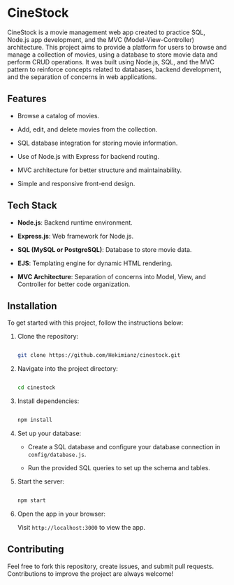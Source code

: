 # CineStock



CineStock is a movie management web app created to practice SQL, Node.js app development, and the MVC (Model-View-Controller) architecture. This project aims to provide a platform for users to browse and manage a collection of movies, using a database to store movie data and perform CRUD operations. It was built using Node.js, SQL, and the MVC pattern to reinforce concepts related to databases, backend development, and the separation of concerns in web applications.



## Features



- Browse a catalog of movies.

- Add, edit, and delete movies from the collection.

- SQL database integration for storing movie information.

- Use of Node.js with Express for backend routing.

- MVC architecture for better structure and maintainability.

- Simple and responsive front-end design.



## Tech Stack



- **Node.js**: Backend runtime environment.

- **Express.js**: Web framework for Node.js.

- **SQL (MySQL or PostgreSQL)**: Database to store movie data.

- **EJS**: Templating engine for dynamic HTML rendering.

- **MVC Architecture**: Separation of concerns into Model, View, and Controller for better code organization.



## Installation



To get started with this project, follow the instructions below:



1. Clone the repository:

   ```bash

   git clone https://github.com/Hekimianz/cinestock.git

   ```



2. Navigate into the project directory:

   ```bash

   cd cinestock

   ```



3. Install dependencies:

   ```bash

   npm install

   ```



4. Set up your database:

   - Create a SQL database and configure your database connection in `config/database.js`.

   - Run the provided SQL queries to set up the schema and tables.



5. Start the server:

   ```bash

   npm start

   ```



6. Open the app in your browser:

   Visit `http://localhost:3000` to view the app.



## Contributing



Feel free to fork this repository, create issues, and submit pull requests. Contributions to improve the project are always welcome!



